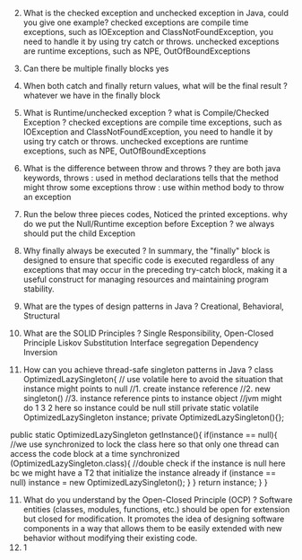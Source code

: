 2.  What is the checked exception and unchecked exception in Java, could you give one example?
    checked exceptions are compile time exceptions, such as IOException and ClassNotFoundException, you need to handle it by using try catch or throws.
    unchecked exceptions are runtime exceptions, such as NPE, OutOfBoundExceptions

3.  Can there be multiple finally blocks
    yes
4.  When both catch and finally return values, what will be the final result ?
    whatever we have in the finally block
5.  What is Runtime/unchecked exception ? what is Compile/Checked Exception ?
    checked exceptions are compile time exceptions, such as IOException and ClassNotFoundException, you need to handle it by using try catch or throws.
    unchecked exceptions are runtime exceptions, such as NPE, OutOfBoundExceptions
6.  What is the difference between throw and throws ?
    they are both java keywords,
    throws : used in method declarations tells that the method might throw some exceptions
    throw : use within method body to throw an exception
7.  Run the below three pieces codes, Noticed the printed exceptions. why do we put the Null/Runtime
    exception before Exception ?
    we always should put the child Exception
7.  Why finally always be executed ?
    In summary, the "finally" block is designed to ensure that specific code is executed regardless of any exceptions that may occur in the preceding try-catch block, making it a useful construct for managing resources and maintaining program stability.
8.  What are the types of design patterns in Java ?
    Creational, Behavioral, Structural
9.  What are the SOLID Principles ?
    Single Responsibility,
    Open-Closed Principle
    Liskov Substitution
    Interface segregation
    Dependency Inversion
10.  How can you achieve thread-safe singleton patterns in Java ?
     class OptimizedLazySingleton{
     // use volatile here to avoid the situation that instance might points to null
     //1. create instance reference
     //2. new singleton()
     //3. instance reference pints to instance object
     //jvm might do 1 3 2 here so instance could be null still
     private static volatile OptimizedLazySingleton instance;
     private OptimizedLazySingleton(){};


public static OptimizedLazySingleton getInstance(){
if(instance == null){
//we use synchronized to lock the class here so that only one thread can access the code block at a time
synchronized (OptimizedLazySingleton.class){
//double check if the instance is null here bc we might have a T2 that initialize the instance already
if (instance == null) instance = new OptimizedLazySingleton();
}
}
return instance;
}
}

11.  What do you understand by the Open-Closed Principle (OCP) ?
     Software entities (classes, modules, functions, etc.) should be open for extension but closed for 
    modification. It promotes the idea of designing software components in a way that allows them to be easily extended with new behavior without modifying their existing code.
12. 1